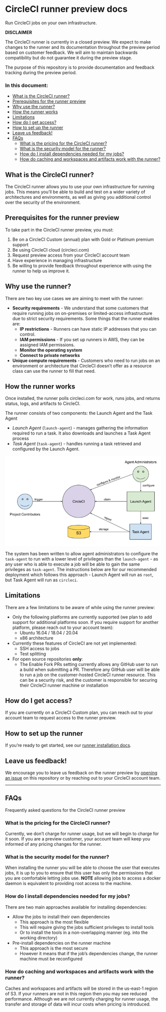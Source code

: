 # CircleCI runner preview docs
Run CircleCI jobs on your own infrastructure.

**DISCLAIMER**

The CircleCI runner is currently in a closed preview. We expect to make changes to the runner and its documentation throughout the preview period based on customer feedback. We will aim to maintain backwards compatibility but do not guarantee it during the preview stage.

The purpose of this repository is to provide documentation and feedback tracking during the preview period.

### In this document:
- [What is the CircleCI runner?](#what-is-the-circleci-runner-)
- [Prerequisites for the runner preview](#prerequisites-for-the-runner-preview)
- [Why use the runner?](#why-use-the-runner-)
- [How the runner works](#how-the-runner-works)
- [Limitations](#limitations)
- [How do I get access?](#how-do-i-get-access-)
- [How to set up the runner](#how-to-set-up-the-runner)
- [Leave us feedback!](#leave-us-feedback-)
- [FAQs](#faqs)
  * [What is the pricing for the CircleCI runner?](#what-is-the-pricing-for-the-circleci-runner-)
  * [What is the security model for the runner?](#what-is-the-security-model-for-the-runner-)
  * [How do I install dependencies needed for my jobs?](#how-do-i-install-dependencies-needed-for-my-jobs-)
  * [How do caching and workspaces and artifacts work with the runner?](#how-do-caching-and-workspaces-and-artifacts-work-with-the-runner-)


## What is the CircleCI runner?
The CircleCI runner allows you to use your own infrastructure for running jobs. This means you’ll be able to  build and test on a wider variety of architectures and environments, as well as giving you additional control over the security of the environment.

## Prerequisites for the runner preview
To take part in the CircleCI runner preview, you must:
1. Be on a CircleCI Custom (annual) plan with Gold or Platinum premium support
1. Be using CircleCI cloud (circleci.com)
1. Request preview access from your CircleCI account team
1. Have experience in managing infrastructure
1. Be willing to provide feedback throughout experience with using the runner to help us improve it.

## Why use the runner?
There are two key use cases we are aiming to meet with the runner:
- **Security requirements** - We understand that some customers that require running jobs on on-premises or limited-access infrastructure due to strict security requirements. Some things that the runner enables are:
  - **IP restrictions** - Runners can have static IP addresses that you can control.
  - **IAM permissions** - If you set up runners in AWS, they can be assigned IAM permissions.
  - **Monitor the operating system**
  - **Connect to private networks**
- **Unique compute requirements** - Customers who need to run jobs on an environment or architecture that CircleCI doesn’t offer as a resource class can use the runner to fill that need.

## How the runner works
Once installed, the runner polls circleci.com for work, runs jobs, and returns status, logs, and artifacts to CircleCI.

The runner consists of two components: the Launch Agent and the Task Agent

 - *Launch Agent* (`launch-agent`) - manages gathering the information required to run a task. It also downloads and launches a Task Agent process
 - *Task Agent* (`task-agent`) - handles running a task retrieved and configured by the Launch Agent.

![CircleCI runner model](/src/img/runner-model.png)

The system has been written to allow agent administrators to configure the `task-agent` to run with a lower level of privileges than the `launch-agent` - as any user who is able to execute a job will be able to gain the same privileges as `task-agent`. The instructions below are for our recommended deployment which follows this approach - Launch Agent will run as `root`, but Task Agent will run as `circleci`.

## Limitations
There are a few limitations to be aware of while using the runner preview:

- Only the following platforms are currently supported (we plan to add support for additional platforms soon. If you require support for another platform, please reach out to your account team):
  - Ubuntu 16.04 / 18.04 / 20.04
  - x86 architecture
- Currently these features of CircleCI are not yet implemented:
  - SSH access to jobs
  - Test splitting
- For open source repositories **only**:
  - The Enable Fork PRs setting currently allows any GitHub user to run a build when submitting a PR. Therefore any GitHub user will be able to run a job on the customer-hosted CircleCI runner resource. This can be a security risk, and the customer is responsible for securing their CircleCI runner machine or installation

## How do I get access?
If you are currently on a CircleCI Custom plan, you can reach out to your account team to request access to the runner preview.

## How to set up the runner
If you’re ready to get started, see our [runner installation docs](https://circleci-binary-releases.s3.amazonaws.com/circleci-launch-agent/docs/install.html).

## Leave us feedback!
We encourage you to leave us feedback on the runner preview by [opening an issue](https://github.com/CircleCI-Public/runner-preview-docs/issues/new) on this repository or by reaching out to your CircleCI account team.

---

## FAQs
Frequently asked questions for the CircleCI runner preview

### What is the pricing for the CircleCI runner?
Currently, we don’t charge for runner usage, but we will begin to charge for it soon. If you are a preview customer, your account team will keep you informed of any pricing changes for the runner.

### What is the security model for the runner?
When installing the runner you will be able to choose the user that executes jobs, it is up to you to ensure that this user has only the permissions that you are comfortable letting jobs use.
**NOTE** allowing jobs to access a docker daemon is equivalent to providing root access to the machine.

### How do I install dependencies needed for my jobs?
There are two main approaches available for installing dependencies:
- Allow the jobs to install their own dependencies
  - This approach is the most flexible
  - This will require giving the jobs sufficient privileges to install tools
  - Or to install the tools in a non-overlapping manner (eg. into the working directory)
- Pre-install dependencies on the runner machine
  - This approach is the most secure
  - However it means that if the job’s dependencies change, the runner machine must be reconfigured

### How do caching and workspaces and artifacts work with the runner?
Caches and workspaces and artifacts will be stored in the us-east-1 region of S3. If your runners are not in this region then you may see reduced performance. Although we are not currently charging for runner usage, the transfer and storage of data will incur costs when pricing is introduced.
